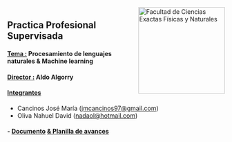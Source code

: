 <img src="https://drive.google.com/uc?export=view&id=1fBDbTvato9MGgCJ-yMGF_cw-f8K1AZ3K" title="Facultad de Ciencias Exactas Físicas y Naturales" width="200" img align="right"/>

## Practica Profesional Supervisada

#### <ins>Tema :</ins> Procesamiento de lenguajes naturales & Machine learning

#### <ins>Director :</ins> Aldo Algorry

#### <ins>Integrantes</ins> 
- Cancinos José María  (<jmcancinos97@gmail.com>)
- Oliva Nahuel David   (<nadaol@hotmail.com>)

#### - [Documento](https://docs.google.com/document/d/1KbbZBfgXPzUd-JjoHoQfqtT3E3Fl01qclLf1VkUOZUY/edit?usp=sharing) [& Planilla de avances](https://docs.google.com/spreadsheets/d/1-fFx5ETeMnNhrxgCORMWgcmKeKTp4sZ_OK4yFtKkHLk/edit?usp=sharing)
